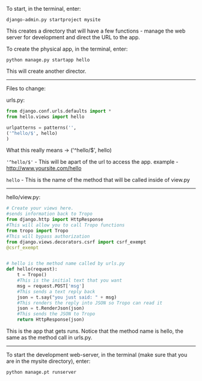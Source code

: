To start, in the terminal, enter:

    django-admin.py startproject mysite


This creates a directory that will have a few functions - manage the web server for development and 
direct the URL to the app.

To create the physical app, in the terminal, enter:

    python manage.py startapp hello

This will create another director. 

-----------------------------------------------------------------------------------------------------------------------

Files to change:

urls.py:


```py
from django.conf.urls.defaults import *
from hello.views import hello

urlpatterns = patterns('',
('^hello/$', hello)
)
```
What this really means -> ('^hello/$', hello)

`'^hello/$'` - This will be apart of the url to access the app.
example - http://www.yoursite.com/hello

```hello``` - This is the name of the method that will be called inside of view.py

-----------------------------------------------------------------------------------------------------------------------


hello/view.py:


```py
# Create your views here.
#sends information back to Tropo
from django.http import HttpResponse  
#This will allow you to call Tropo functions
from tropo import Tropo 
#This will bypass authorization
from django.views.decorators.csrf import csrf_exempt
@csrf_exempt


# hello is the method name called by urls.py 
def hello(request): 
    t = Tropo()
    #This is the initial text that you want
    msg = request.POST['msg'] 
    #This sends a text reply back
    json = t.say("you just said: " + msg) 
    #This renders the reply into JSON so Tropo can read it
    json = t.RenderJson(json) 
    #This sends the JSON to Tropo
    return HttpResponse(json)
```
This is the app that gets runs. Notice that the method name is hello, the same as the method call in urls.py.

-----------------------------------------------------------------------------------------------------------------------

To start the development web-server, in the terminal (make sure that you are in the mysite directory), enter:
    
    python manage.pt runserver





  

